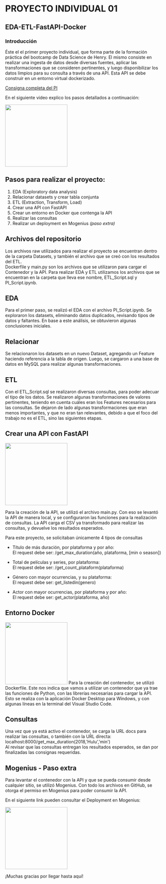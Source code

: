 # __PROYECTO INDIVIDUAL 01__
## EDA-ETL-FastAPI-Docker

### Introducción

Éste el el primer proyecto individual, que forma parte de la formación práctica del bootcamp de Data Science de Henry. El mismo consiste en realizar una ingesta de datos desde diversas fuentes, aplicar las transformaciones que se consideren pertinentes, y luego disponibilizar los datos limpios para su consulta a través de una API. Esta API se debe construir en un entorno virtual dockerizado.

[Consigna completa del PI](https://github.com/HX-FAshur/PI01_DATA05)

En el siguiente video explico los pasos detallados a continuación:

[<img src="https://user-images.githubusercontent.com/110403753/206619791-f63f171b-6736-4415-843e-f50f1e8de46f.png" width="200px">](https://youtu.be/ThbD2etUDbg)

## Pasos para realizar el proyecto:
1. EDA (Exploratory data analysis)
2. Relacionar datasets y crear tabla conjunta
3. ETL (Extraction, Transform, Load)
4. Crear una API con FastAPI
5. Crear un entorno en Docker que contenga la API
6. Realizar las consultas
7. Realizar un deployment en Mogenius _(paso extra)_

## Archivos del repositorio
Los archivos raw utilizados para realizar el proyecto se encuentran dentro de la carpeta Datasets, y también el archivo que se creó con los resultados del ETL.  
Dockerfile y main.py son los archivos que se utilizaron para cargar el Contenedor y la API.
Para realizar EDA y ETL utilizamos los archivos que se encuentran en la carpeta que lleva ese nombre, ETL_Script.sql y PI_Script.ipynb.

## EDA
Para el primer paso, se realizó el EDA con el archivo PI_Script.ipynb. Se exploraron los datasets, eliminando datos duplicados, revisando tipos de datos y faltantes. En base a este análisis, se obtuvieron algunas conclusiones iniciales.

## Relacionar
Se relacionaron los datasets en un nuevo Dataset, agregando un Feature haciendo referencia a la tabla de origen. Luego, se cargaron a una base de datos en MySQL para realizar algunas transformaciones.

## ETL
Con el ETL_Script.sql se realizaron diversas consultas, para poder adecuar el tipo de los datos. Se realizaron algunas transformaciones de valores pertinentes, teniendo en cuenta cuáles eran los Features necesarios para las consultas. Se dejaron de lado algunas transformaciones que eran menos importantes, y que no eran tan relevantes, debido a que el foco del trabajo no es el ETL, sino las siguientes etapas.

## Crear una API con FastAPI
<img src="https://user-images.githubusercontent.com/110403753/206620522-26ed76ae-5cfa-421e-9d6a-94cae6fd6936.png" width="200px">

Para la creación de la API, se utilizó el archivo main.py. Con eso se levantó la API de manera local, y se configuraron las funciones para la realización de consultas. La API carga el CSV ya transformado para realizar las consultas, y devuelve los resultados esperados.  

Para este proyecto, se solicitaban únicamente 4 tipos de consultas
+ Título de más duración, por plataforma y por año:  
    El request debe ser: /get_max_duration(año, plataforma, [min o season])

+ Total de películas y series, por plataforma:  
    El request debe ser: /get_count_plataform(plataforma)  
  
+ Género con mayor ocurrencias, y su plataforma:  
    El request debe ser: get_listedin(genero)  

+ Actor con mayor ocurrencias, por plataforma y por año:  
    El request debe ser: get_actor(plataforma, año)

## Entorno Docker
<img src="https://user-images.githubusercontent.com/110403753/206620894-3174ce24-1fca-419a-a900-94686a8e2b8c.png" width="200px">
Para la creación del contenedor, se utilizó Dockerfile. Este nos indica que vamos a utilizar un contenedor que ya trae las funciones de Python, con las librerías necesarias para cargar la API. Esto se realiza con la aplicación Docker Desktop para Windows, y con algunas líneas en la terminal del Visual Studio Code.

## Consultas
Una vez que ya está activo el contenedor, se carga la URL docs para realizar las consultas, o también con la URL directa:  
localhost:8000/get_max_duration(2018,'Hulu','min')  
Al revisar que las consultas entregan los resultados esperados, se dan por finalizadas las consignas requeridas.

## Mogenius - Paso extra
Para levantar el contenedor con la API y que se pueda consumir desde cualquier sitio, se utilizó Mogenius. Con todo los archivos en GitHub, se otorga el permiso en Mogenius para poder consumir la API.  

En el siguiente link pueden consultar el Deployment en Mogenius:

[<img src="https://user-images.githubusercontent.com/110403753/206621156-690eebab-6b72-4b4e-b77a-0079e6da0791.png" width="200px">](https://pi01-api-docke-prod-pi-01-fernandezguille-brfrrr.mo5.mogenius.io/docs)

¡Muchas gracias por llegar hasta aquí!
